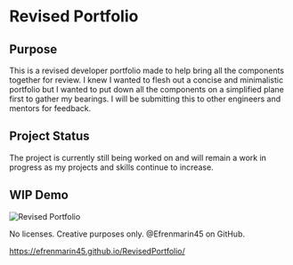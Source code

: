 # Revised Portfolio

## Purpose
This is a revised developer portfolio made to help bring all the components together for review. I knew I wanted to flesh out a concise and minimalistic portfolio but I wanted to put down all the components on a simplified plane first to gather my bearings. I will be submitting this to other engineers and mentors for feedback.  

## Project Status
The project is currently still being worked on and will remain a work in progress as my projects and skills continue to increase. 

## WIP Demo
![Revised Portfolio](RevisedPortfolio.gif)

No licenses. Creative purposes only. @Efrenmarin45 on GitHub.

https://efrenmarin45.github.io/RevisedPortfolio/
